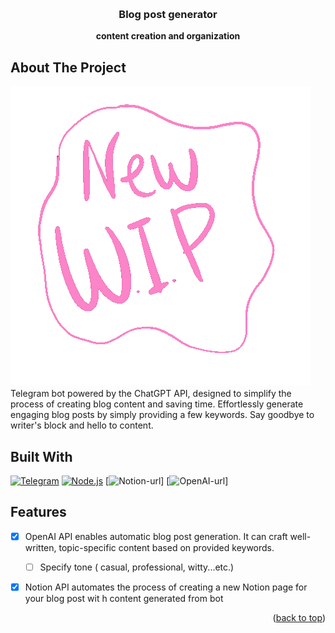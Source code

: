 <!-- Improved compatibility of back to top link: See: https://github.com/othneildrew/Best-README-Template/pull/73 -->
<a name="readme-top"></a>
<!--
*** Thanks for checking out the Best-README-Template. If you have a suggestion
*** that would make this better, please fork the repo and create a pull request
*** or simply open an issue with the tag "enhancement".
*** Don't forget to give the project a star!
*** Thanks again! Now go create something AMAZING! :D
-->



<!-- PROJECT SHIELDS -->
<!--
*** I'm using markdown "reference style" links for readability.
*** Reference links are enclosed in brackets [ ] instead of parentheses ( ).
*** See the bottom of this document for the declaration of the reference variables
*** for contributors-url, forks-url, etc. This is an optional, concise syntax you may use.
*** https://www.markdownguide.org/basic-syntax/#reference-style-links
-->



<!-- PROJECT LOGO -->
<br />
<div align="center">
<h3 align="center">Blog post generator</h3>
<p  align="center"> <strong>content creation and organization </strong> </p>
</div>




<!-- ABOUT THE PROJECT -->
## About The Project
[![Product Name Screen Shot][product-screenshot]](https://example.com) <br>
 Telegram bot powered by the ChatGPT API, designed to simplify the process of creating  blog content and saving time. Effortlessly generate engaging blog posts by simply providing a few keywords. Say goodbye to writer's block and hello to content.<br>
## Built With
[![Telegram]][Telegram-url]
[![Node.js][Nodejs.com]][Nodejs-url]
[![Notion-url]]
[![OpenAI-url]]
<!-- ROADMAP -->
## Features
- [x] OpenAI API enables automatic blog post generation. It can craft well-written, topic-specific content based on provided keywords.  
  - [ ] Specify tone ( casual, professional, witty...etc.) 
- [x] Notion API automates the process of creating a new Notion page for your blog post wit h content generated from bot


<p align="right">(<a href="#readme-top">back to top</a>)</p>




<!-- MARKDOWN LINKS & IMAGES -->
<!-- https://www.markdownguide.org/basic-syntax/#reference-style-links -->
[product-screenshot]: images/WIP.gif
[Nodejs.com]:https://img.shields.io/badge/Node.js-43853D?style=for-the-badge&logo=node.js&logoColor=white
[Nodejs-url]: https://nodejs.org

[Telegram]:https://img.shields.io/badge/Telegram-2CA5E0?style=for-the-badge&logo=telegram&logoColor=white
[Telegram-url]: https://telegram.org/
[Notion-url]: https://notion.so/
[OpenAI-url]: https://platform.openai.com/docs/introduction

